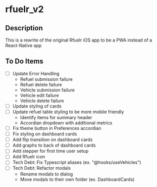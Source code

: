 # rfuelr_v2
## Description
This is a rewrite of the original Rfuelr iOS app to be a PWA instead of a React-Native app

## To Do Items
- [ ] Update Error Handling
  - Refuel submission failure
  - Refuel delete failure
  - Vehicle submission failure
  - Vehicle edit failure
  - Vehicle delete failure
- [ ] Update styling of cards
- [ ] Update refuel table styling to be more mobile friendly
  - Identify items for summary header
  - Accordian dropdown with additional metrics
- [ ] Fix theme button in Preferences accordian
- [ ] Fix styling on dashboard cards
- [ ] Add flip transition on dashboard cards
- [ ] Add graphs to back of dashboard cards
- [ ] Add stepper for first time user setup
- [ ] Add Rfuelr icon
- [ ] Tech Debt: Fix Typescript aliases (ex. "@hooks/useVehicles")
- [ ] Tech Debt: Refactor modals
  - Rename modals to dialog
  - Move modals to their own folder (ex. DashboardCards)